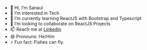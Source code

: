 - 👋 Hi, I’m Sanaul
- 👀 I’m interested in Tech
- 🌱 I’m currently learning ReactJS with Bootstrap and Typescript
- 💞️ I’m looking to collaborate on ReactJS Projects
- 📫 Reach me at [LinkedIn](https://linkedin.com/in/aisanaul)
- 😄 Pronouns: He/Him
- ⚡ Fun fact: Fishes can fly.
